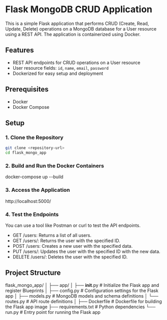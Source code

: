 # Flask MongoDB CRUD Application

This is a simple Flask application that performs CRUD (Create, Read, Update, Delete) operations on a MongoDB database for a User resource using a REST API. The application is containerized using Docker.

## Features

- REST API endpoints for CRUD operations on a User resource
- User resource fields: `id`, `name`, `email`, `password`
- Dockerized for easy setup and deployment

## Prerequisites

- Docker
- Docker Compose

## Setup

### 1. Clone the Repository

```bash
git clone <repository-url>
cd flask_mongo_app

```

### 2. Build and Run the Docker Containers

docker-compose up --build

### 3. Access the Application
 
http://localhost:5000/

### 4. Test the Endpoints

You can use a tool like Postman or curl to test the API endpoints.

- GET /users: Returns a list of all users.
- GET /users/<id>: Returns the user with the specified ID.
- POST /users: Creates a new user with the specified data.
- PUT /users/<id>: Updates the user with the specified ID with the new data.
- DELETE /users/<id>: Deletes the user with the specified ID.

## Project Structure

flask_mongo_app/
│
├── app/
│   ├── __init__.py        # Initialize the Flask app and register Blueprints
│   ├── config.py          # Configuration settings for the Flask app
│   ├── models.py          # MongoDB models and schema definitions
│   └── routes.py          # API route definitions
│
├── Dockerfile             # Dockerfile for building the Flask app image
├── requirements.txt       # Python dependencies
└── run.py                 # Entry point for running the Flask app

